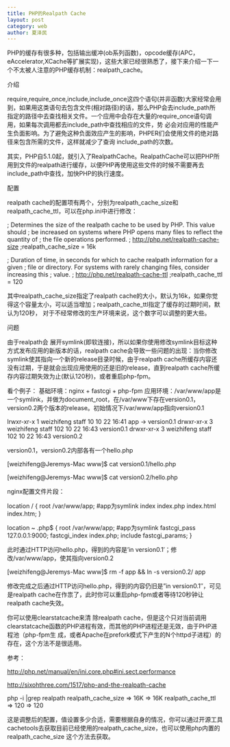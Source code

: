 ```yaml
---
title: PHP的Realpath Cache
layout: post
category: web
author: 夏泽民
---
```

PHP的缓存有很多种，包括输出缓冲(ob系列函数)，opcode缓存(APC，eAccelerator,XCache等扩展实现)，这些大家已经很熟悉了，接下来介绍一下一个不太被人注意的PHP缓存机制：realpath_cache。

介绍

require,require_once,include,include_once这四个语句(并非函数)大家经常会用到，如果用这类语句去包含文件(相对路径)的话，那么PHP会去include_path所 指定的路径中去查找相关文件。一个应用中会存在大量的require_once语句调用，如果每次调用都去include_path中查找相应的文件，势 必会对应用的性能产生负面影响。为了避免这种负面效应产生的影响，PHPER们会使用文件的绝对路径来包含所需的文件，这样就减少了查询 include_path的次数。

其实，PHP自5.1.0起，就引入了RealpathCache。RealpathCache可以把PHP所用到文件的realpath进行缓存，以便PHP再使用这些文件的时候不需要再去include_path中查找，加快PHP的执行速度。

配置

realpath cache的配置项有两个，分别为realpath_cache_size和realpath_cache_ttl，可以在php.ini中进行修改：

; Determines the size of the realpath cache to be used by PHP. This value should
; be increased on systems where PHP opens many files to reflect the quantity of
; the file operations performed.
; http://php.net/realpath-cache-size
;realpath_cache_size = 16k

; Duration of time, in seconds for which to cache realpath information for a given
; file or directory. For systems with rarely changing files, consider increasing this
; value.
; http://php.net/realpath-cache-ttl
;realpath_cache_ttl = 120

其中realpath_cache_size指定了realpath cache的大小，默认为16k，如果你觉得这个容量太小，可以适当增加；realpath_cache_ttl指定了缓存的过期时间，默认为120秒， 对于不经常修改的生产环境来说，这个数字可以调整的更大些。

问题

由于realpath会 展开symlink(即软连接)，所以如果你使用修改symlink目标这种方式发布应用的新版本的话，realpath cache会导致一些问题的出现：当你修改symlink使其指向一个新的release目录时候，由于realpath cache所缓存内容还没有过期，于是就会出现应用使用的还是旧的release，直到realpath cache所缓存内容过期失效为止(默认120秒)，或者重启php-fpm。

看个例子：
基础环境：nginx + fastcgi + php-fpm
应用环境：/var/www/app是一个symlink，并做为document_root，在/var/www下存在version0.1，version0.2两个版本的release。初始情况下/var/www/app指向version0.1

lrwxr-xr-x    1 weizhifeng  staff    10 10 22 16:41 app -> version0.1
drwxr-xr-x    3 weizhifeng  staff   102 10 22 16:43 version0.1
drwxr-xr-x    3 weizhifeng  staff   102 10 22 16:43 version0.2

version0.1，version0.2内部各有一个hello.php

[weizhifeng@Jeremys-Mac www]$ cat version0.1/hello.php
<?php
echo 'in version0.1';
?>

[weizhifeng@Jeremys-Mac www]$ cat version0.2/hello.php
<?php
echo 'in version0.2';
?>

nginx配置文件片段：

location / {
            root /var/www/app;   #app为symlink
            index  index.php index.html index.htm;
}

location ~ \.php$ {
            root /var/www/app; #app为symlink
            fastcgi_pass   127.0.0.1:9000;
            fastcgi_index  index.php;
            include        fastcgi_params;
}

此时通过HTTP访问hello.php，得到的内容是’in version0.1′；修改/var/www/app，使其指向version0.2

[weizhifeng@Jeremys-Mac www]$ rm -f app && ln -s version0.2/ app

修改完成之后通过HTTP访问hello.php，得到的内容仍旧是”in version0.1″，可见是realpath cache在作祟了，此时你可以重启php-fpm或者等待120秒钟让realpath cache失效。

你可以使用clearstatcache来清 除realpath cache，但是这个只对当前调用clearstatcache函数的PHP进程有效，而其他的PHP进程还是无效，由于PHP进程池（php-fpm生 成，或者Apache在prefork模式下产生的N个httpd子进程）的存在，这个方法不是很适用。

参考：

http://php.net/manual/en/ini.core.php#ini.sect.performance

http://sixohthree.com/1517/php-and-the-realpath-cache
<!-- more -->
php -i |grep realpath
realpath_cache_size => 16K => 16K
realpath_cache_ttl => 120 => 120

这是调整后的配置，值设置多少合适，需要根据自身的情况，你可以通过开源工具cachetools去获取目前已经使用的realpath_cache_size，也可以使用php内置的realpath_cache_size 这个方法去获取。
